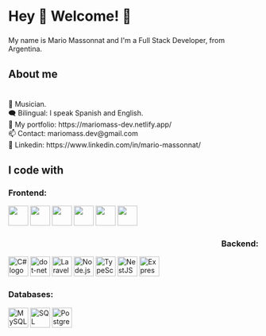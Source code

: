 
<h1 align="left">Hey 👋 Welcome! 🕺</h1>

###

<p align="left">My name is Mario Massonnat and I'm a Full Stack Developer, from Argentina.</p>

###

<h2 align="left">About me</h2>

###

<p align="left">
  <br> 🎵 Musician.
 <br> 🗨 Bilingual: I speak Spanish and English.
 <br> 🏅 My portfolio: https://mariomass-dev.netlify.app/
 <br> 📫 Contact: mariomass.dev@gmail.com
 <br> 💼 Linkedin: https://www.linkedin.com/in/mario-massonnat/

</p>

###

<h2 align="left">I code with</h2>

###

<div align="left">
<h3 align="left">Frontend:</h3>
      <img src="https://cdn.jsdelivr.net/gh/devicons/devicon/icons/figma/figma-original.svg" height="40">
      <img src="https://cdn.jsdelivr.net/gh/devicons/devicon/icons/html5/html5-original.svg" height="40">
      <img src="https://cdn.jsdelivr.net/gh/devicons/devicon/icons/css3/css3-original.svg" height="40">
      <img src="https://cdn.jsdelivr.net/gh/devicons/devicon/icons/tailwindcss/tailwindcss-original.svg" height="40">
      <img src="https://cdn.jsdelivr.net/gh/devicons/devicon/icons/javascript/javascript-original.svg" height="40">
      <img src="https://cdn.jsdelivr.net/gh/devicons/devicon/icons/react/react-original.svg" height="40">


<h3 align="right">Backend:</h3>
<img src="https://cdn.jsdelivr.net/gh/devicons/devicon/icons/csharp/csharp-original.svg" height="40" alt="C# logo">
  <img src="https://cdn.jsdelivr.net/gh/devicons/devicon/icons/dot-net/dot-net-plain-wordmark.svg" height="40" alt="dot-net logo"  />
<img src="https://cdn.jsdelivr.net/gh/devicons/devicon/icons/laravel/laravel-original.svg" height="40" alt="Laravel logo">
<img src="https://cdn.jsdelivr.net/gh/devicons/devicon/icons/nodejs/nodejs-original.svg" height="40" alt="Node.js logo">
<img src="https://cdn.jsdelivr.net/gh/devicons/devicon/icons/typescript/typescript-original.svg" height="40" alt="TypeScript logo">
<img src="https://cdn.jsdelivr.net/gh/devicons/devicon/icons/nestjs/nestjs-original.svg" height="40" alt="NestJS logo">
<img src="https://cdn.jsdelivr.net/gh/devicons/devicon/icons/express/express-original.svg" height="40" alt="Express logo">



<h3 align="left">Databases:</h3>
<img src="https://cdn.jsdelivr.net/gh/devicons/devicon/icons/mysql/mysql-original.svg" height="40" alt="MySQL logo">
<img src="https://cdn.jsdelivr.net/gh/devicons/devicon/icons/microsoftsqlserver/microsoftsqlserver-plain.svg" height="40" alt="SQL Server logo">
<img src="https://cdn.jsdelivr.net/gh/devicons/devicon/icons/postgresql/postgresql-original.svg" height="40" alt="PostgreSQL logo">



</div>

